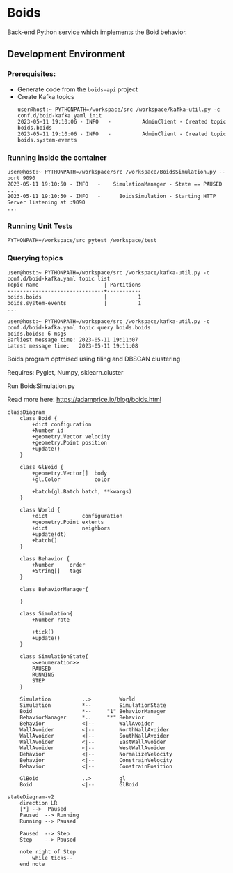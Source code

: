 # Boids

Back-end Python service which implements the Boid behavior.

## Development Environment

### Prerequisites:

* Generate code from the `boids-api` project
* Create Kafka topics
  ```
  user@host:~ PYTHONPATH=/workspace/src /workspace/kafka-util.py -c conf.d/boid-kafka.yaml init
  2023-05-11 19:10:06 - INFO   -          AdminClient - Created topic boids.boids
  2023-05-11 19:10:06 - INFO   -          AdminClient - Created topic boids.system-events
  ```

### Running inside the container
```
user@host:~ PYTHONPATH=/workspace/src /workspace/BoidsSimulation.py --port 9090
2023-05-11 19:10:50 - INFO   -    SimulationManager - State == PAUSED
...
2023-05-11 19:10:50 - INFO   -      BoidsSimulation - Starting HTTP Server listening at :9090
...
```
### Running Unit Tests
```
PYTHONPATH=/workspace/src pytest /workspace/test
```

### Querying topics
```
user@host:~ PYTHONPATH=/workspace/src /workspace/kafka-util.py -c conf.d/boid-kafka.yaml topic list
Topic name                     | Partitions
-------------------------------+-----------
boids.boids                    |          1
boids.system-events            |          1
...

user@host:~ PYTHONPATH=/workspace/src /workspace/kafka-util.py -c conf.d/boid-kafka.yaml topic query boids.boids
boids.boids: 6 msgs
Earliest message time: 2023-05-11 19:11:07
Latest message time:   2023-05-11 19:11:08
```

Boids program optmised using tiling and DBSCAN clustering

Requires: Pyglet, Numpy, sklearn.cluster

Run BoidsSimulation.py

Read more here: https://adamprice.io/blog/boids.html

```mermaid
classDiagram
    class Boid {
        +dict configuration
        +Number id
        +geometry.Vector velocity
        +geometry.Point position
        +update()
    }

    class GlBoid {
        +geometry.Vector[]  body
        +gl.Color           color

        +batch(gl.Batch batch, **kwargs)
    }

    class World {
        +dict           configuration
        +geometry.Point extents
        +dict           neighbors
        +update(dt)
        +batch()
    }

    class Behavior {
        +Number     order
        +String[]   tags
    }

    class BehaviorManager{

    }

    class Simulation{
        +Number rate

        +tick()
        +update()
    }

    class SimulationState{
        <<enumeration>>
        PAUSED
        RUNNING
        STEP
    }

    Simulation          ..>         World
    Simulation          *--         SimulationState
    Boid                *--     "1" BehaviorManager
    BehaviorManager     *..     "*" Behavior
    Behavior            <|--        WallAvoider
    WallAvoider         <|--        NorthWallAvoider
    WallAvoider         <|--        SouthWallAvoider
    WallAvoider         <|--        EastWallAvoider
    WallAvoider         <|--        WestWallAvoider
    Behavior            <|--        NormalizeVelocity
    Behavior            <|--        ConstrainVelocity
    Behavior            <|--        ConstrainPosition

    GlBoid              ..>         gl
    Boid                <|--        GlBoid

```

```mermaid
stateDiagram-v2
    direction LR
    [*] -->  Paused
    Paused  --> Running
    Running --> Paused

    Paused  --> Step
    Step    --> Paused

    note right of Step
        while ticks--
    end note

```
